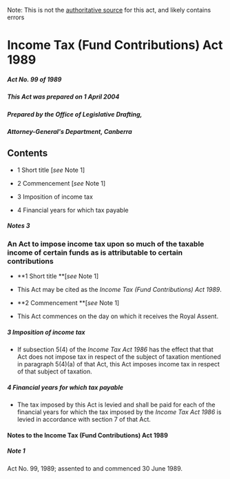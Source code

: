Note: This is not the [authoritative source](https://www.comlaw.gov.au/Details/C2004C00847) for this act, and likely contains errors

# Income Tax (Fund Contributions) Act 1989

##### Act No. 99 of 1989

##### This Act was prepared on 1 April 2004

##### Prepared by the Office of Legislative Drafting,
##### Attorney-General's Department, Canberra


## Contents

   * 1 Short title [_see_ Note 1] 

   * 2 Commencement [_see_ Note 1] 

   * 3 Imposition of income tax 

   * 4 Financial years for which tax payable 

##### Notes	3

### An Act to impose income tax upon so much of the taxable income of certain funds as is attributable to certain contributions

  * **1  Short title **[_see_ Note 1]

  * This Act may be cited as the _Income Tax (Fund Contributions) Act 1989_.

  * **2  Commencement **[_see_ Note 1]

  * This Act commences on the day on which it receives the Royal Assent.

##### 3  Imposition of income tax

  * If subsection 5(4) of the _Income Tax Act 1986_ has the effect that that Act does not impose tax in respect of the subject of taxation mentioned in paragraph 5(4)(a) of that Act, this Act imposes income tax in respect of that subject of taxation.

##### 4  Financial years for which tax payable

  * The tax imposed by this Act is levied and shall be paid for each of the financial years for which the tax imposed by the _Income Tax Act 1986_ is levied in accordance with section 7 of that Act.

#### Notes to the Income Tax (Fund Contributions) Act 1989

##### Note 1

Act No. 99, 1989; assented to and commenced 30 June 1989.

